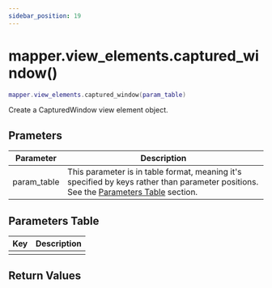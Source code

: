 ```yaml
---
sidebar_position: 19
---
```


# mapper.view_elements.captured_window()
```lua
mapper.view_elements.captured_window(param_table)
```
Create a CapturedWindow view element object.


## Prameters
|Parameter|Description|
|-|-|
|param_table|This parameter is in table format, meaning it's specified by keys rather than parameter positions. See the [Parameters Table](#parameters-table) section.|


## Parameters Table
|Key|Description|
|-|-|
| | |


## Return Values

